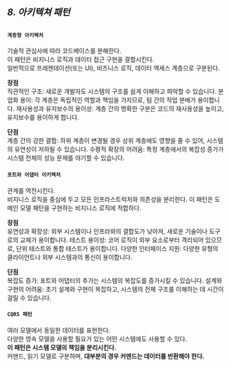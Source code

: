 
## ***8. 아키텍쳐 패턴***
##

#### `계층형 아키텍처`
기술적 관심사에 따라 코드베이스를 분해한다.  
이 패턴은 비지니스 로직과 데이터 접근 구현을 결합시킨다.  
일반적으로 프레젠테이션(또는 UI), 비즈니스 로직, 데이터 액세스 계층으로 구분된다.  

**장점**  
직관적인 구조: 새로운 개발자도 시스템의 구조를 쉽게 이해하고 파악할 수 있습니다.
분업화 용이: 각 계층은 독립적인 역할과 책임을 가지므로, 팀 간의 작업 분배가 용이합니다.
재사용성과 유지보수의 용이성: 계층 간의 명확한 구분은 코드의 재사용성을 높이고, 유지보수를 용이하게 합니다.

**단점**  
계층 간의 강한 결합: 하위 계층이 변경될 경우 상위 계층에도 영향을 줄 수 있어, 시스템의 유연성이 저하될 수 있습니다.
수평적 확장의 어려움: 특정 계층에서의 복잡성 증가가 시스템 전체의 성능 문제를 야기할 수 있습니다.


#### `포트와 어댑터 아키텍처`
관계를 역전시킨다.  
비지니스 로직을 중심에 두고 모든 인프라스트럭처와 의존성을 분리한다.
이 패턴은 도메인 모델 패턴을 구현하는 비지니스 로직에 적합하다.

**장점**  
유연성과 확장성: 외부 시스템이나 인프라와의 결합도가 낮아져, 새로운 기술이나 도구로의 교체가 용이합니다.
테스트 용이성: 코어 로직이 외부 요소로부터 격리되어 있으므로, 단위 테스트와 통합 테스트가 용이합니다.
다양한 인터페이스 지원: 다양한 유형의 클라이언트나 외부 시스템과의 통신이 용이합니다.

**단점**  
복잡도 증가: 포트와 어댑터의 추가는 시스템의 복잡도를 증가시킬 수 있습니다.
설계와 구현의 어려움: 초기 설계와 구현이 복잡하고, 시스템의 전체 구조를 이해하는 데 시간이 걸릴 수 있습니다.


#### `CQRS 패턴`  
여러 모델에서 동일한 데이터를 표현한다.  
다양한 영속 모델을 사용할 필요가 있는 어떤 시스템에도 사용할 수 있다.  
**이 패턴은 시스템 모델의 책임을 분리시킨다.**  
커맨드, 읽기 모델로 구분하며, **대부분의 경우 커맨드는 데이터를 반환해야 한다.**  




